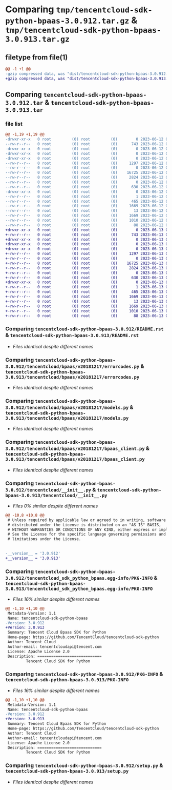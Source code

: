 # Comparing `tmp/tencentcloud-sdk-python-bpaas-3.0.912.tar.gz` & `tmp/tencentcloud-sdk-python-bpaas-3.0.913.tar.gz`

## filetype from file(1)

```diff
@@ -1 +1 @@
-gzip compressed data, was "dist/tencentcloud-sdk-python-bpaas-3.0.912.tar", last modified: Mon Jun 12 02:57:37 2023, max compression
+gzip compressed data, was "dist/tencentcloud-sdk-python-bpaas-3.0.913.tar", last modified: Tue Jun 13 02:05:15 2023, max compression
```

## Comparing `tencentcloud-sdk-python-bpaas-3.0.912.tar` & `tencentcloud-sdk-python-bpaas-3.0.913.tar`

### file list

```diff
@@ -1,19 +1,19 @@
-drwxr-xr-x   0 root         (0) root         (0)        0 2023-06-12 02:57:37.000000 tencentcloud-sdk-python-bpaas-3.0.912/
--rw-r--r--   0 root         (0) root         (0)      743 2023-06-12 02:57:37.000000 tencentcloud-sdk-python-bpaas-3.0.912/README.rst
-drwxr-xr-x   0 root         (0) root         (0)        0 2023-06-12 02:57:37.000000 tencentcloud-sdk-python-bpaas-3.0.912/tencentcloud/
-drwxr-xr-x   0 root         (0) root         (0)        0 2023-06-12 02:57:37.000000 tencentcloud-sdk-python-bpaas-3.0.912/tencentcloud/bpaas/
-drwxr-xr-x   0 root         (0) root         (0)        0 2023-06-12 02:57:37.000000 tencentcloud-sdk-python-bpaas-3.0.912/tencentcloud/bpaas/v20181217/
--rw-r--r--   0 root         (0) root         (0)     1297 2023-06-12 02:57:37.000000 tencentcloud-sdk-python-bpaas-3.0.912/tencentcloud/bpaas/v20181217/errorcodes.py
--rw-r--r--   0 root         (0) root         (0)        0 2023-06-12 02:57:37.000000 tencentcloud-sdk-python-bpaas-3.0.912/tencentcloud/bpaas/v20181217/__init__.py
--rw-r--r--   0 root         (0) root         (0)    16725 2023-06-12 02:57:37.000000 tencentcloud-sdk-python-bpaas-3.0.912/tencentcloud/bpaas/v20181217/models.py
--rw-r--r--   0 root         (0) root         (0)     2824 2023-06-12 02:57:37.000000 tencentcloud-sdk-python-bpaas-3.0.912/tencentcloud/bpaas/v20181217/bpaas_client.py
--rw-r--r--   0 root         (0) root         (0)        0 2023-06-12 02:57:37.000000 tencentcloud-sdk-python-bpaas-3.0.912/tencentcloud/bpaas/__init__.py
--rw-r--r--   0 root         (0) root         (0)      630 2023-06-12 02:57:37.000000 tencentcloud-sdk-python-bpaas-3.0.912/tencentcloud/__init__.py
-drwxr-xr-x   0 root         (0) root         (0)        0 2023-06-12 02:57:37.000000 tencentcloud-sdk-python-bpaas-3.0.912/tencentcloud_sdk_python_bpaas.egg-info/
--rw-r--r--   0 root         (0) root         (0)        1 2023-06-12 02:57:37.000000 tencentcloud-sdk-python-bpaas-3.0.912/tencentcloud_sdk_python_bpaas.egg-info/dependency_links.txt
--rw-r--r--   0 root         (0) root         (0)      465 2023-06-12 02:57:37.000000 tencentcloud-sdk-python-bpaas-3.0.912/tencentcloud_sdk_python_bpaas.egg-info/SOURCES.txt
--rw-r--r--   0 root         (0) root         (0)     1669 2023-06-12 02:57:37.000000 tencentcloud-sdk-python-bpaas-3.0.912/tencentcloud_sdk_python_bpaas.egg-info/PKG-INFO
--rw-r--r--   0 root         (0) root         (0)       13 2023-06-12 02:57:37.000000 tencentcloud-sdk-python-bpaas-3.0.912/tencentcloud_sdk_python_bpaas.egg-info/top_level.txt
--rw-r--r--   0 root         (0) root         (0)     1669 2023-06-12 02:57:37.000000 tencentcloud-sdk-python-bpaas-3.0.912/PKG-INFO
--rw-r--r--   0 root         (0) root         (0)     1010 2023-06-12 02:57:37.000000 tencentcloud-sdk-python-bpaas-3.0.912/setup.py
--rw-r--r--   0 root         (0) root         (0)       88 2023-06-12 02:57:37.000000 tencentcloud-sdk-python-bpaas-3.0.912/setup.cfg
+drwxr-xr-x   0 root         (0) root         (0)        0 2023-06-13 02:05:15.000000 tencentcloud-sdk-python-bpaas-3.0.913/
+-rw-r--r--   0 root         (0) root         (0)      743 2023-06-13 02:05:15.000000 tencentcloud-sdk-python-bpaas-3.0.913/README.rst
+drwxr-xr-x   0 root         (0) root         (0)        0 2023-06-13 02:05:15.000000 tencentcloud-sdk-python-bpaas-3.0.913/tencentcloud/
+drwxr-xr-x   0 root         (0) root         (0)        0 2023-06-13 02:05:15.000000 tencentcloud-sdk-python-bpaas-3.0.913/tencentcloud/bpaas/
+drwxr-xr-x   0 root         (0) root         (0)        0 2023-06-13 02:05:15.000000 tencentcloud-sdk-python-bpaas-3.0.913/tencentcloud/bpaas/v20181217/
+-rw-r--r--   0 root         (0) root         (0)     1297 2023-06-13 02:05:15.000000 tencentcloud-sdk-python-bpaas-3.0.913/tencentcloud/bpaas/v20181217/errorcodes.py
+-rw-r--r--   0 root         (0) root         (0)        0 2023-06-13 02:05:15.000000 tencentcloud-sdk-python-bpaas-3.0.913/tencentcloud/bpaas/v20181217/__init__.py
+-rw-r--r--   0 root         (0) root         (0)    16725 2023-06-13 02:05:15.000000 tencentcloud-sdk-python-bpaas-3.0.913/tencentcloud/bpaas/v20181217/models.py
+-rw-r--r--   0 root         (0) root         (0)     2824 2023-06-13 02:05:15.000000 tencentcloud-sdk-python-bpaas-3.0.913/tencentcloud/bpaas/v20181217/bpaas_client.py
+-rw-r--r--   0 root         (0) root         (0)        0 2023-06-13 02:05:15.000000 tencentcloud-sdk-python-bpaas-3.0.913/tencentcloud/bpaas/__init__.py
+-rw-r--r--   0 root         (0) root         (0)      630 2023-06-13 02:05:15.000000 tencentcloud-sdk-python-bpaas-3.0.913/tencentcloud/__init__.py
+drwxr-xr-x   0 root         (0) root         (0)        0 2023-06-13 02:05:15.000000 tencentcloud-sdk-python-bpaas-3.0.913/tencentcloud_sdk_python_bpaas.egg-info/
+-rw-r--r--   0 root         (0) root         (0)        1 2023-06-13 02:05:15.000000 tencentcloud-sdk-python-bpaas-3.0.913/tencentcloud_sdk_python_bpaas.egg-info/dependency_links.txt
+-rw-r--r--   0 root         (0) root         (0)      465 2023-06-13 02:05:15.000000 tencentcloud-sdk-python-bpaas-3.0.913/tencentcloud_sdk_python_bpaas.egg-info/SOURCES.txt
+-rw-r--r--   0 root         (0) root         (0)     1669 2023-06-13 02:05:15.000000 tencentcloud-sdk-python-bpaas-3.0.913/tencentcloud_sdk_python_bpaas.egg-info/PKG-INFO
+-rw-r--r--   0 root         (0) root         (0)       13 2023-06-13 02:05:15.000000 tencentcloud-sdk-python-bpaas-3.0.913/tencentcloud_sdk_python_bpaas.egg-info/top_level.txt
+-rw-r--r--   0 root         (0) root         (0)     1669 2023-06-13 02:05:15.000000 tencentcloud-sdk-python-bpaas-3.0.913/PKG-INFO
+-rw-r--r--   0 root         (0) root         (0)     1010 2023-06-13 02:05:15.000000 tencentcloud-sdk-python-bpaas-3.0.913/setup.py
+-rw-r--r--   0 root         (0) root         (0)       88 2023-06-13 02:05:15.000000 tencentcloud-sdk-python-bpaas-3.0.913/setup.cfg
```

### Comparing `tencentcloud-sdk-python-bpaas-3.0.912/README.rst` & `tencentcloud-sdk-python-bpaas-3.0.913/README.rst`

 * *Files identical despite different names*

### Comparing `tencentcloud-sdk-python-bpaas-3.0.912/tencentcloud/bpaas/v20181217/errorcodes.py` & `tencentcloud-sdk-python-bpaas-3.0.913/tencentcloud/bpaas/v20181217/errorcodes.py`

 * *Files identical despite different names*

### Comparing `tencentcloud-sdk-python-bpaas-3.0.912/tencentcloud/bpaas/v20181217/models.py` & `tencentcloud-sdk-python-bpaas-3.0.913/tencentcloud/bpaas/v20181217/models.py`

 * *Files identical despite different names*

### Comparing `tencentcloud-sdk-python-bpaas-3.0.912/tencentcloud/bpaas/v20181217/bpaas_client.py` & `tencentcloud-sdk-python-bpaas-3.0.913/tencentcloud/bpaas/v20181217/bpaas_client.py`

 * *Files identical despite different names*

### Comparing `tencentcloud-sdk-python-bpaas-3.0.912/tencentcloud/__init__.py` & `tencentcloud-sdk-python-bpaas-3.0.913/tencentcloud/__init__.py`

 * *Files 0% similar despite different names*

```diff
@@ -10,8 +10,8 @@
 # Unless required by applicable law or agreed to in writing, software
 # distributed under the License is distributed on an "AS IS" BASIS,
 # WITHOUT WARRANTIES OR CONDITIONS OF ANY KIND, either express or implied.
 # See the License for the specific language governing permissions and
 # limitations under the License.
 
 
-__version__ = '3.0.912'
+__version__ = '3.0.913'
```

### Comparing `tencentcloud-sdk-python-bpaas-3.0.912/tencentcloud_sdk_python_bpaas.egg-info/PKG-INFO` & `tencentcloud-sdk-python-bpaas-3.0.913/tencentcloud_sdk_python_bpaas.egg-info/PKG-INFO`

 * *Files 16% similar despite different names*

```diff
@@ -1,10 +1,10 @@
 Metadata-Version: 1.1
 Name: tencentcloud-sdk-python-bpaas
-Version: 3.0.912
+Version: 3.0.913
 Summary: Tencent Cloud Bpaas SDK for Python
 Home-page: https://github.com/TencentCloud/tencentcloud-sdk-python
 Author: Tencent Cloud
 Author-email: tencentcloudapi@tencent.com
 License: Apache License 2.0
 Description: ============================
         Tencent Cloud SDK for Python
```

### Comparing `tencentcloud-sdk-python-bpaas-3.0.912/PKG-INFO` & `tencentcloud-sdk-python-bpaas-3.0.913/PKG-INFO`

 * *Files 16% similar despite different names*

```diff
@@ -1,10 +1,10 @@
 Metadata-Version: 1.1
 Name: tencentcloud-sdk-python-bpaas
-Version: 3.0.912
+Version: 3.0.913
 Summary: Tencent Cloud Bpaas SDK for Python
 Home-page: https://github.com/TencentCloud/tencentcloud-sdk-python
 Author: Tencent Cloud
 Author-email: tencentcloudapi@tencent.com
 License: Apache License 2.0
 Description: ============================
         Tencent Cloud SDK for Python
```

### Comparing `tencentcloud-sdk-python-bpaas-3.0.912/setup.py` & `tencentcloud-sdk-python-bpaas-3.0.913/setup.py`

 * *Files identical despite different names*

